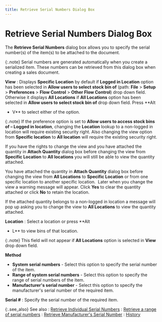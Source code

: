 ```yaml
---
title: Retrieve Serial Numbers Dialog Box
---
```


# Retrieve Serial Numbers Dialog Box


The **Retrieve Serial Numbers** dialog  box allows you to specify the serial number(s) of the item(s) to be attached  to the document.


{:.note}
Serial numbers are generated automatically when you  create a serialized item. These numbers can be retrieved from this dialog  box when creating a sales document.


**View**
: Displays **Specific 
 Location** by default if **Logged 
 in Location** option has been selected in **Allow 
 users to select stock bin of** (path: **File**  > **Setup** > **Preferences**  > **Flow Control** > **Other 
 Flow Control**) drop down field. Otherwise it displays **All 
 Locations** if **All Locations** option  has been selected in **Allow users to select 
 stock bin of** drop down field. Press **Alt 
 + V** to select either of the option.


{:.note}
If the preference option is set to **Allow 
 users to access stock bins of – Logged in location**, changing the  **Location** lookup to a non-logged  in location will require existing security right. Also changing the view  option from **Specific location**  to **All location** will require the  existing security right.


If you have the rights to change the view and you have attached the  quantity in **Attach Quantity** dialog  box before changing the view from **Specific 
 Location** to **All locations**  you will still be able to view the quantity attached.


You have attached the quantity in **Attach 
 Quantity** dialog box before changing the view from **All 
 Locations** to **Specific Location**  or from one specific location to another specific location.  Later  when you change the view a warning message will appear. Click **Yes**  to clear the quantity attached or click **No**  to retain the location.


If the attached quantity belongs to a non-logged in location a message  will pop up asking you to change the view to **All 
 Locations** to view the quantity attached.


**Location**
: Select a location or press **Alt 
 + L** to view bins of that location.


{:.note}
This field will not appear if **All Locations**  option is selected in **View** drop  down field.


**Method**

- **System 
 serial numbers** - Select this option to specify the serial number  of the item.
- **Range 
 of system serial numbers** - Select this option to specify the range  of serial numbers of the item.
- **Manufacturer's 
 serial number** - Select this option to specify the manufacturer's  serial number of the required item.



**Serial #**
: Specify the serial number of the required item.


{:.see_also}
See also
: [Retrieve  Individual Serial Numbers]({{site.sp_baseurl}}/sales-docs/sales-orders/so-proc/cmt-items/enter-cmt-qty/ser/retrieving_individual_serial_numbers.html)
: [Retrieve  a range of serial numbers]({{site.sp_baseurl}}/sales-docs/sales-orders/so-proc/cmt-items/enter-cmt-qty/ser/retrieving_a_range_of_serial_numbers.html)
: [Retrieve  Manufacturer's Serial Number]({{site.sp_baseurl}}/sales-docs/sales-orders/so-proc/cmt-items/enter-cmt-qty/ser/retrieving_manufacturer_s_serial_number.html)
: [History]({{site.sp_baseurl}}/sales-docs/sales-orders/so-proc/cmt-items/enter-cmt-qty/ser/retrieving_individual_serial_numbers.html#history_retrieve_attach_serial_nos_sales)

